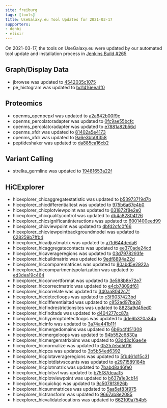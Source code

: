 ```yaml
---
site: freiburg
tags: [tools]
title: UseGalaxy.eu Tool Updates for 2021-03-17
supporters:
- denbi
- elixir
---
```


On 2021-03-17, the tools on UseGalaxy.eu were updated by our automated tool update and installation process in [Jenkins Build #265](https://build.galaxyproject.eu/job/usegalaxy-eu/job/install-tools/#265/)


## Graph/Display Data

- jbrowse was updated to [4542035c1075](https://toolshed.g2.bx.psu.edu/view/iuc/jbrowse/4542035c1075)
- pe_histogram was updated to [bd1416eea1f0](https://toolshed.g2.bx.psu.edu/view/iuc/pe_histogram/bd1416eea1f0)

## Proteomics

- openms_openpepxl was updated to [a2a842b00f9c](https://toolshed.g2.bx.psu.edu/view/galaxyp/openms_openpepxl/a2a842b00f9c)
- openms_percolatoradapter was updated to [0fc9ae55bcfc](https://toolshed.g2.bx.psu.edu/view/galaxyp/openms_percolatoradapter/0fc9ae55bcfc)
- openms_percolatoradapter was updated to [e7881a82b56d](https://toolshed.g2.bx.psu.edu/view/galaxyp/openms_percolatoradapter/e7881a82b56d)
- openms_xfdr was updated to [81402a5e4173](https://toolshed.g2.bx.psu.edu/view/galaxyp/openms_xfdr/81402a5e4173)
- openms_xfdr was updated to [9a6e3bb0f358](https://toolshed.g2.bx.psu.edu/view/galaxyp/openms_xfdr/9a6e3bb0f358)
- peptideshaker was updated to [da885ca16cb2](https://toolshed.g2.bx.psu.edu/view/galaxyp/peptideshaker/da885ca16cb2)

## Variant Calling

- strelka_germline was updated to [19481653a22f](https://toolshed.g2.bx.psu.edu/view/iuc/strelka_germline/19481653a22f)

## HiCExplorer

- hicexplorer_chicaggregatestatistic was updated to [b53973719d7b](https://toolshed.g2.bx.psu.edu/view/bgruening/hicexplorer_chicaggregatestatistic/b53973719d7b)
- hicexplorer_chicdifferentialtest was updated to [975b6a67e4b0](https://toolshed.g2.bx.psu.edu/view/bgruening/hicexplorer_chicdifferentialtest/975b6a67e4b0)
- hicexplorer_chicplotviewpoint was updated to [031872f8e2e0](https://toolshed.g2.bx.psu.edu/view/bgruening/hicexplorer_chicplotviewpoint/031872f8e2e0)
- hicexplorer_chicqualitycontrol was updated to [db4a82804126](https://toolshed.g2.bx.psu.edu/view/bgruening/hicexplorer_chicqualitycontrol/db4a82804126)
- hicexplorer_chicsignificantinteractions was updated to [6001400eed99](https://toolshed.g2.bx.psu.edu/view/bgruening/hicexplorer_chicsignificantinteractions/6001400eed99)
- hicexplorer_chicviewpoint was updated to [dbfd2cfc0f66](https://toolshed.g2.bx.psu.edu/view/bgruening/hicexplorer_chicviewpoint/dbfd2cfc0f66)
- hicexplorer_chicviewpointbackgroundmodel was updated to [628259b7ffb4](https://toolshed.g2.bx.psu.edu/view/bgruening/hicexplorer_chicviewpointbackgroundmodel/628259b7ffb4)
- hicexplorer_hicadjustmatrix was updated to [a7fd644deda6](https://toolshed.g2.bx.psu.edu/view/bgruening/hicexplorer_hicadjustmatrix/a7fd644deda6)
- hicexplorer_hicaggregatecontacts was updated to [ee370ade24cd](https://toolshed.g2.bx.psu.edu/view/bgruening/hicexplorer_hicaggregatecontacts/ee370ade24cd)
- hicexplorer_hicaverageregions was updated to [03d7978293fe](https://toolshed.g2.bx.psu.edu/view/bgruening/hicexplorer_hicaverageregions/03d7978293fe)
- hicexplorer_hicbuildmatrix was updated to [9edf8894a22d](https://toolshed.g2.bx.psu.edu/view/bgruening/hicexplorer_hicbuildmatrix/9edf8894a22d)
- hicexplorer_hiccomparematrices was updated to [80abd5e2922a](https://toolshed.g2.bx.psu.edu/view/bgruening/hicexplorer_hiccomparematrices/80abd5e2922a)
- hicexplorer_hiccompartmentspolarization was updated to [ed3dea19c464](https://toolshed.g2.bx.psu.edu/view/bgruening/hicexplorer_hiccompartmentspolarization/ed3dea19c464)
- hicexplorer_hicconvertformat was updated to [3e598b8e72e7](https://toolshed.g2.bx.psu.edu/view/bgruening/hicexplorer_hicconvertformat/3e598b8e72e7)
- hicexplorer_hiccorrectmatrix was updated to [e4cb7809df61](https://toolshed.g2.bx.psu.edu/view/bgruening/hicexplorer_hiccorrectmatrix/e4cb7809df61)
- hicexplorer_hiccorrelate was updated to [340aa8042c7f](https://toolshed.g2.bx.psu.edu/view/bgruening/hicexplorer_hiccorrelate/340aa8042c7f)
- hicexplorer_hicdetectloops was updated to [c3f9037423bd](https://toolshed.g2.bx.psu.edu/view/bgruening/hicexplorer_hicdetectloops/c3f9037423bd)
- hicexplorer_hicdifferentialtad was updated to [c852ad97ba28](https://toolshed.g2.bx.psu.edu/view/bgruening/hicexplorer_hicdifferentialtad/c852ad97ba28)
- hicexplorer_hicfindrestrictionsites was updated to [8823a9d45ed0](https://toolshed.g2.bx.psu.edu/view/bgruening/hicexplorer_hicfindrestrictionsites/8823a9d45ed0)
- hicexplorer_hicfindtads was updated to [d404277cc87a](https://toolshed.g2.bx.psu.edu/view/bgruening/hicexplorer_hicfindtads/d404277cc87a)
- hicexplorer_hichyperoptdetectloops was updated to [dde6b320a34b](https://toolshed.g2.bx.psu.edu/view/bgruening/hicexplorer_hichyperoptdetectloops/dde6b320a34b)
- hicexplorer_hicinfo was updated to [3a74a441b11f](https://toolshed.g2.bx.psu.edu/view/bgruening/hicexplorer_hicinfo/3a74a441b11f)
- hicexplorer_hicmergedomains was updated to [6b9b4fd51308](https://toolshed.g2.bx.psu.edu/view/bgruening/hicexplorer_hicmergedomains/6b9b4fd51308)
- hicexplorer_hicmergeloops was updated to [94b552c6830a](https://toolshed.g2.bx.psu.edu/view/bgruening/hicexplorer_hicmergeloops/94b552c6830a)
- hicexplorer_hicmergematrixbins was updated to [03dd3c16ae4e](https://toolshed.g2.bx.psu.edu/view/bgruening/hicexplorer_hicmergematrixbins/03dd3c16ae4e)
- hicexplorer_hicnormalize was updated to [05257e5d5016](https://toolshed.g2.bx.psu.edu/view/bgruening/hicexplorer_hicnormalize/05257e5d5016)
- hicexplorer_hicpca was updated to [3b5b54ed6392](https://toolshed.g2.bx.psu.edu/view/bgruening/hicexplorer_hicpca/3b5b54ed6392)
- hicexplorer_hicplotaverageregions was updated to [5fb461d15c31](https://toolshed.g2.bx.psu.edu/view/bgruening/hicexplorer_hicplotaverageregions/5fb461d15c31)
- hicexplorer_hicplotdistvscounts was updated to [e2971589184b](https://toolshed.g2.bx.psu.edu/view/bgruening/hicexplorer_hicplotdistvscounts/e2971589184b)
- hicexplorer_hicplotmatrix was updated to [7babd8a46fe0](https://toolshed.g2.bx.psu.edu/view/bgruening/hicexplorer_hicplotmatrix/7babd8a46fe0)
- hicexplorer_hicplotsvl was updated to [b75f87deaa15](https://toolshed.g2.bx.psu.edu/view/bgruening/hicexplorer_hicplotsvl/b75f87deaa15)
- hicexplorer_hicplotviewpoint was updated to [b637a1e3cb14](https://toolshed.g2.bx.psu.edu/view/bgruening/hicexplorer_hicplotviewpoint/b637a1e3cb14)
- hicexplorer_hicquickqc was updated to [9c5078f3926b](https://toolshed.g2.bx.psu.edu/view/bgruening/hicexplorer_hicquickqc/9c5078f3926b)
- hicexplorer_hicsummatrices was updated to [5aa5ef83f975](https://toolshed.g2.bx.psu.edu/view/bgruening/hicexplorer_hicsummatrices/5aa5ef83f975)
- hicexplorer_hictransform was updated to [9667ab8e2085](https://toolshed.g2.bx.psu.edu/view/bgruening/hicexplorer_hictransform/9667ab8e2085)
- hicexplorer_hicvalidatelocations was updated to [662109a754b5](https://toolshed.g2.bx.psu.edu/view/bgruening/hicexplorer_hicvalidatelocations/662109a754b5)

